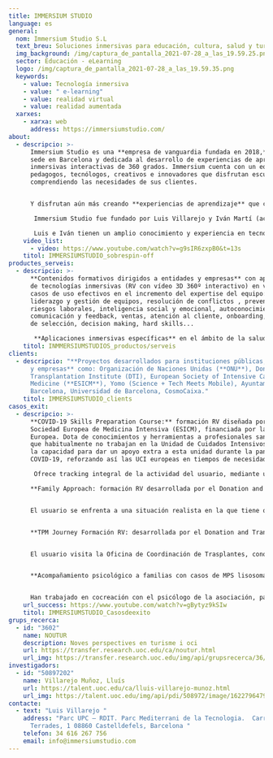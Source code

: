 ```yaml
---
title: IMMERSIUM STUDIO
language: es
general:
  nom: Immersium Studio S.L
  text_breu: Soluciones inmersivas para educación, cultura, salud y turismo
  img_background: /img/captura_de_pantalla_2021-07-28_a_las_19.59.25.png
  sector: Educación - eLearning
  logo: /img/captura_de_pantalla_2021-07-28_a_las_19.59.35.png
  keywords:
    - value: Tecnología inmersiva
    - value: " e-learning"
    - value: realidad virtual
    - value: realidad aumentada
  xarxes:
    - xarxa: web
      address: https://immersiumstudio.com/
about:
  - descripcio: >-
      Immersium Studio es una **empresa de vanguardia fundada en 2018,** con
      sede en Barcelona y dedicada al desarrollo de experiencias de aprendizaje
      inmersivas interactivas de 360 ​grados. Immersium cuenta con un equipo de
      pedagogos, tecnólogos, creativos e innovadores que disfrutan escuchando y
      comprendiendo las necesidades de sus clientes. 


      Y disfrutan aún más creando **experiencias de aprendizaje** que capturan públicos con experiencias efectivas inolvidables.

       Immersium Studio fue fundado por Luis Villarejo y Iván Martí (actualmente CEO y CTO respectivamente) en la Universitat Oberta de Catalunya (UOC) para proporcionar a las instituciones de aprendizaje **experiencias interactivas de aprendizaje inmersivo**.

       Luis e Iván tienen un amplio conocimiento y experiencia en tecnologías y metodologías de **aprendizaje inmersivo** desde 2011.
    video_list:
      - video: https://www.youtube.com/watch?v=g9sIR6zxpB0&t=13s
    titol: IMMERSIUMSTUDIO_sobrespin-off
productes_serveis:
  - descripcio: >-
      **Contenidos formativos dirigidos a entidades y empresas** con aplicación
      de tecnologías inmersivas (RV con vídeo 3D 360º interactivo) en varios
      casos de uso efectivos en el incremento del expertise del equipo:
      liderazgo y gestión de equipos, resolución de conflictos , prevención de
      riesgos laborales, inteligencia social y emocional, autoconocimiento,
      comunicación y feedback, ventas, atención al cliente, onboarding, procesos
      de selección, decision making, hard skills...

       **Aplicaciones inmersivas específicas** en el ámbito de la salud dirigidas al entrenamiento de cirujanos, capacitación en la comunicación médico-paciente, etc.
    titol: INMMERSIUMSTUDIOS_productos/serveis
clients:
  - descripcio: "**Proyectos desarrollados para instituciones públicas, asociaciones
      y empresas** como: Organización de Naciones Unidas (**ONU**), Donation and
      Transplantation Institute (DTI), European Society of Intensive Care
      Medicine (**ESICM**), Yomo (Science + Tech Meets Mobile), Ayuntamiento de
      Barcelona, Universidad de Barcelona, CosmoCaixa."
    titol: IMMERSIUMSTUDIO_clients
casos_exit:
  - descripcio: >-
      **COVID-19 Skills Preparation Course:** formación RV diseñada por la
      Sociedad Europea de Medicina Intensiva (ESICM), financiada por la Comisión
      Europea. Dota de conocimientos y herramientas a profesionales sanitarios
      que habitualmente no trabajan en la Unidad de Cuidados Intensivos (UCI), y
      la capacidad para dar un apoyo extra a esta unidad durante la pandemia del
      COVID-19, reforzando así las UCI europeas en tiempos de necesidad.

       Ofrece tracking integral de la actividad del usuario, mediante un registro de puntuación asociada a acciones/errores y tiempo de reacción. 

      **Family Approach: formación RV desarrollada por el Donation and Transplant Institute** (DTI) como parte del Taller Internacional sobre Gestión de Contratación de Trasplantes. Con el fin de formar a profesionales sanitarios en cómo comunicar malas noticias a las familias y expedir el consentimiento para la donación de órganos. 


      El usuario se enfrenta a una situación realista en la que tiene que pasar por todos los pasos protocolarios a la hora de conducir este tipo de situaciones. El usuario toma decisiones y en función de estas y su experiencia avanza por una rama argumental o por otra. El usuario recibe comentarios personalizados de sus acciones y todas sus actuaciones son monitorizadas y registradas para su posterior análisis por parte del cliente. 


      **TPM Journey Formación RV: desarrollada por el Donation and Transplant Institute** **(DTI) como parte del Taller Internacional sobre Gestión de Contratación de Trasplantes.** Con el fin de conocer el modelo español de donación y trasplante, el usuario experimentará una visita guiada por un hospital español de tercer nivel. 


      El usuario visita la Oficina de Coordinación de Trasplantes, conocerá los perfiles de sus integrantes y aprende su funcionamiento interno, así como su relación con otras áreas clave como la Unidad de Urgencias o la Unidad de Cuidados Intensivos. También **conocerá diferentes programas de trasplantes** (corazón, riñón, páncreas, hígado y pulmón) y visitará Dirección Médica. A lo largo de la visita se encontrará con pacientes que permitirán conocer de primera mano casos clínicos prácticos. 


      **Acompañamiento psicológico a familias con casos de MPS lisosomales:** La asociación MPS España es una entidad sin ánimo de lucro que trabaja para sensibilizar sobre las enfermedades lisosomales y dar apoyo a las personas y familias que sufren esta patología, mejorar su calidad de vida y favorecer su integración social.


      Han trabajado en cocreación con el psicólogo de la asociación, para crear un recurso de atención psicológica mediante vídeo RV 360, que ayuda a paliar el sufrimiento y a resolver trastornos psicológicos asociados que pueden surgir tras el diagnóstico o durante el proceso de la enfermedad.
    url_success: https://www.youtube.com/watch?v=gBytyz9kSIw
    titol: IMMERSIUMSTUDIO_Casosdeexito
grups_recerca:
  - id: "3602"
    name: NOUTUR
    description: Noves perspectives en turisme i oci
    url: https://transfer.research.uoc.edu/ca/noutur.html
    url_img: https://transfer.research.uoc.edu/img/api/grupsrecerca/36/image/1594109415142
investigadors:
  - id: "50897202"
    name: Villarejo Muñoz, Lluís
    url: https://talent.uoc.edu/ca/lluis-villarejo-munoz.html
    url_img: https://talent.uoc.edu/img/api/pdi/508972/image/1622796479743
contacte:
  - text: "Luis Villarejo "
    address: "Parc UPC – RDIT. Parc Mediterrani de la Tecnologia.  Carrer Esteve
      Terrades, 1 08860 Castelldefels, Barcelona "
    telefon: 34 616 267 756
    email: info@immersiumstudio.com
---
```

